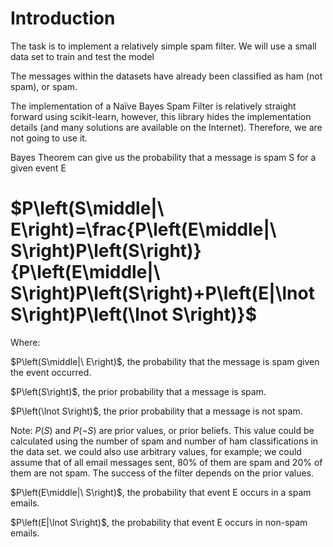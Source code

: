 <h1>Introduction</h1>
<p>The task is to implement a relatively simple spam filter.  We will use a small data set to train and test the model</p> 
    
<p>The messages within the datasets have already been classified as ham (not spam), or spam. </p> 

<p>The implementation of a Naïve Bayes Spam Filter is relatively straight forward using scikit-learn, however, this library hides the implementation details (and many solutions are available on the Internet).  Therefore, we are not going to use it.</p> 
<p>Bayes Theorem can give us the probability that a message is spam S for a given event E</p>

<h1>
$P\left(S\middle|\ E\right)=\frac{P\left(E\middle|\ S\right)P\left(S\right)}{P\left(E\middle|\ S\right)P\left(S\right)+P\left(E|\lnot S\right)P\left(\lnot S\right)}$
</h1>

<p>Where:</p>
<p>$P\left(S\middle|\ E\right)$, the probability that the message is spam given the event occurred.</p>
<p>$P\left(S\right)$, the prior probability that a message is spam.</p>
<p>$P\left(\lnot S\right)$, the prior probability that a message is not spam.  </p>

Note:  $P\left(S\right)$ and $P\left(\lnot S\right)$ are prior values, or prior beliefs.  This value could be calculated using the number of spam and number of ham classifications in the data set.  we could also use arbitrary values, for example; we could assume that of all email messages sent, 80% of them are spam and 20% of them are not spam.  The success of the filter depends on the prior values.

<p>$P\left(E\middle|\ S\right)$, the probability that event E occurs in a spam emails.</p>

<p>$P\left(E|\lnot S\right)$, the probability that event E occurs in non-spam emails.</p>
